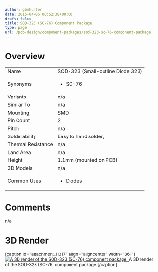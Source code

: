 ```yaml
---
author: gbmhunter
date: 2015-04-06 00:52:38+00:00
draft: false
title: SOD-323 (SC-76) Component Package
type: page
url: /pcb-design/component-packages/sod-323-sc-76-component-package
---
```


# Overview


<table style="width: 600px;" >
<tbody >
<tr >

<td >Name
</td>

<td >SOD-323 (Small-outline Diode 323)
</td>
</tr>
<tr >

<td >Synonyms
</td>

<td >



  * SC-76


</td>
</tr>
<tr >

<td >Variants
</td>

<td >n/a
</td>
</tr>
<tr >

<td >Similar To
</td>

<td >n/a
</td>
</tr>
<tr >

<td >Mounting
</td>

<td >SMD
</td>
</tr>
<tr >

<td >Pin Count
</td>

<td >2
</td>
</tr>
<tr >

<td >Pitch
</td>

<td >n/a
</td>
</tr>
<tr >

<td >Solderability
</td>

<td >Easy to hand solder,
</td>
</tr>
<tr >

<td >Thermal Resistance
</td>

<td >n/a
</td>
</tr>
<tr >

<td >Land Area
</td>

<td >n/a
</td>
</tr>
<tr >

<td >Height
</td>

<td >1.1mm (mounted on PCB)
</td>
</tr>
<tr >

<td >3D Models
</td>

<td >n/a
</td>
</tr>
<tr >

<td >Common Uses
</td>

<td >



  * Diodes


</td>
</tr>
</tbody>
</table>


# Comments




n/a




# 3D Render


[caption id="attachment_11317" align="aligncenter" width="361"][![A 3D render of the SOD-323 (SC-76) component package.](http://blog.mbedded.ninja/wp-content/uploads/2015/04/sod-323-sc-76-component-package-3d-render.jpg)
](http://blog.mbedded.ninja/wp-content/uploads/2015/04/sod-323-sc-76-component-package-3d-render.jpg) A 3D render of the SOD-323 (SC-76) component package.[/caption]
